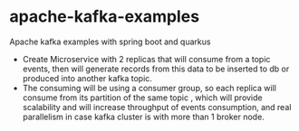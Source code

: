 # apache-kafka-examples
Apache kafka examples with spring boot and quarkus

- Create Microservice with 2 replicas that will consume from a topic events, 
  then will generate records from this data to be inserted to db or produced into another kafka topic.
- The consuming will be using a consumer group, so each replica will consume from its partition of the same topic
  , which will provide scalability and will increase throughput of events consumption, and real parallelism in case kafka cluster is with more than 1 broker node.
